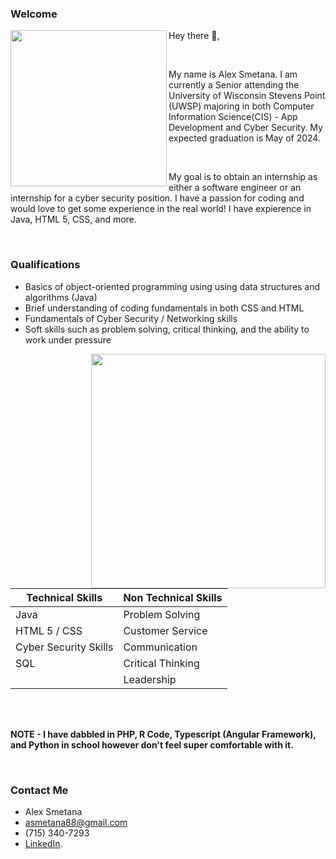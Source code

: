  ### Welcome
<img width="250" align='left' src= "https://user-images.githubusercontent.com/91230744/135182054-b21d18f2-fec3-448e-80b9-01ab2236fa83.jpg">

 Hey there 👋,

<br />

My name is Alex Smetana. I am currently a Senior attending the University of Wisconsin Stevens Point (UWSP) majoring in both Computer Information Science(CIS) - App Development and Cyber Security. My expected graduation is May of 2024. 

<br />

My goal is to obtain an internship as either a software engineer or an internship for a cyber security position. I have a passion for coding and would love to get some experience in the real world! I have expierence in Java, HTML 5, CSS, and more.

<br /> 

### Qualifications

* Basics of object-oriented programming using using data structures and algorithms (Java)
* Brief understanding of coding fundamentals in both CSS and HTML
* Fundamentals of Cyber Security / Networking skills
* Soft skills such as problem solving, critical thinking, and the ability to work under pressure

 <p>
  <img width="375" align='right' src="https://user-images.githubusercontent.com/91230744/135184275-da58e4dc-7c15-4af8-ace0-b98cec6a2e8e.png">
</p>

| Technical Skills       | Non Technical Skills    |      
| -----------            | -----------             |  
| Java                   | Problem Solving         |
| HTML 5 / CSS           | Customer Service        |
| Cyber Security Skills  | Communication           |
| SQL                    | Critical Thinking       |
|                        | Leadership              |

<br>
<br>

**NOTE - I have dabbled in PHP, R Code, Typescript (Angular Framework), and Python in school however don't feel super comfortable with it.**
</div>
<br>


### Contact Me
* Alex Smetana
* asmetana88@gmail.com
* (715) 340-7293
* [LinkedIn](https://www.linkedin.com/in/alex-smetana-03052121a/). 

